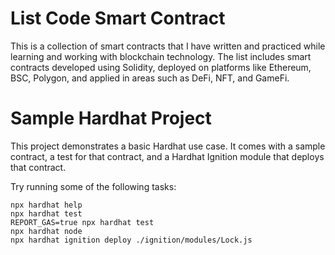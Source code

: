 # List Code Smart Contract

This is a collection of smart contracts that I have written and practiced while learning and working with blockchain technology. The list includes smart contracts developed using Solidity, deployed on platforms like Ethereum, BSC, Polygon, and applied in areas such as DeFi, NFT, and GameFi.

# Sample Hardhat Project

This project demonstrates a basic Hardhat use case. It comes with a sample contract, a test for that contract, and a Hardhat Ignition module that deploys that contract.

Try running some of the following tasks:

```shell
npx hardhat help
npx hardhat test
REPORT_GAS=true npx hardhat test
npx hardhat node
npx hardhat ignition deploy ./ignition/modules/Lock.js
```
